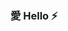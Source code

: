 ### 愛 Hello ⚡

<!-- Meu nome é Felipe fontana
-Estou estudando no Alura;
-EStou me desenvolvendo na linguagem JavaScript;
-Utilizo este espaço para minha organinação  e compartilhamento dos meus projetos desevolvidos.
